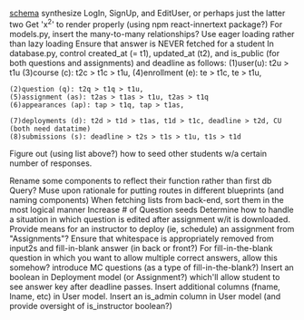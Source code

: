 [schema](https://drawsql.app/appacademy-2/diagrams/net_assign#)
synthesize LogIn, SignUp, and EditUser, or perhaps just the latter two
Get 'x<sup>2</sup>' to render properly (using npm react-innertext package?)
For models.py, insert the many-to-many relationships?
Use eager loading rather than lazy loading
Ensure that answer is NEVER fetched for a student
In database.py, control created_at (= t1), updated_at (t2), and is_public (for both
    questions and assignments) and deadline as follows:
    (1)user(u): t2u > t1u
    (3)course (c): t2c > t1c > t1u,
    (4)enrollment (e): te > t1c, te > t1u,

    (2)question (q): t2q > t1q > t1u,
    (5)assignment (as): t2as > t1as > t1u, t2as > t1q
    (6)appearances (ap): tap > t1q, tap > t1as,

    (7)deployments (d): t2d > t1d > t1as, t1d > t1c, deadline > t2d, CU (both need datatime)
    (8)submissions (s): deadline > t2s > t1s > t1u, t1s > t1d

Figure out (using list above?) how to seed other students w/a certain number of responses.

Rename some components to reflect their function rather than first db Query?
Muse upon rationale for putting routes in different blueprints (and naming components)
When fetching lists from back-end, sort them in the most logical manner
Increase # of Question seeds
Determine how to handle a situation in which question is edited after assignment w/it is downloaded.
Provide means for an instructor to deploy (ie, schedule) an assignment from "Assignments"?
Ensure that whitespace is appropriately removed from input2s and fill-in-blank answer (in back or front?)
For fill-in-the-blank question in which you want to allow multiple correct answers, allow this somehow?
introduce MC questions (as a type of fill-in-the-blank?)
Insert an boolean in Deployment model (or Assignment?) which'll allow student to see answer key after deadline passes.
Insert additional columns (fname, lname, etc) in User model.
Insert an is_admin column in User model (and provide oversight of is_instructor boolean?)

